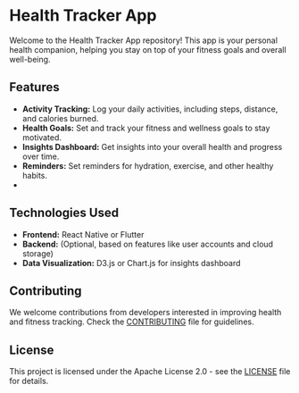 # Health Tracker App

Welcome to the Health Tracker App repository! This app is your personal health companion, helping you stay on top of your fitness goals and overall well-being.

## Features

- **Activity Tracking:** Log your daily activities, including steps, distance, and calories burned.
- **Health Goals:** Set and track your fitness and wellness goals to stay motivated.
- **Insights Dashboard:** Get insights into your overall health and progress over time.
- **Reminders:** Set reminders for hydration, exercise, and other healthy habits.
- 
## Technologies Used

- **Frontend:** React Native or Flutter
- **Backend:** (Optional, based on features like user accounts and cloud storage)
- **Data Visualization:** D3.js or Chart.js for insights dashboard

## Contributing

We welcome contributions from developers interested in improving health and fitness tracking. Check the [CONTRIBUTING](CONTRIBUTING.md) file for guidelines.

## License

This project is licensed under the Apache License 2.0 - see the [LICENSE](LICENSE) file for details.
